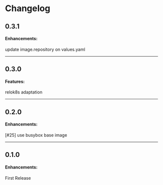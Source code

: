 # Changelog

## 0.3.1

#### Enhancements:

update image.repository on values.yaml

---

## 0.3.0

#### Features:

relok8s adaptation

---

## 0.2.0

#### Enhancements:

[#25] use busybox base image

---

## 0.1.0

#### Enhancements:

First Release
